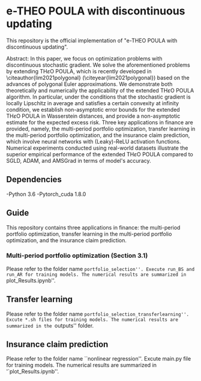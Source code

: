 # e-THEO POULA with discontinuous updating

This repository is the official implementation of "e-THEO POULA with discontinuous updating". 

Abstract: In this paper, we focus on optimization problems with discontinuous stochastic gradient. We solve the aforementioned problems by extending TH$\varepsilon$O POULA, which is recently developed in \citeauthor{lim2021polygonal} (\citeyear{lim2021polygonal}) based on the advances of polygonal Euler approximations. We demonstrate both theoretically and numerically the applicability of the extended TH$\varepsilon$O POULA algorithm. In particular, under the conditions that the stochastic gradient is locally Lipschitz in average and satisfies a certain convexity at infinity condition, we establish non-asymptotic error bounds for the extended TH$\varepsilon$O POULA in Wasserstein distances, and provide a non-asymptotic estimate for the expected excess risk. Three key applications in finance are provided, namely, the multi-period portfolio optimization, transfer learning in the multi-period portfolio optimization, and the insurance claim prediction, which involve neural networks with (Leaky)-ReLU activation functions. Numerical experiments conducted using real-world datasets illustrate the superior empirical performance of the extended TH$\varepsilon$O POULA compared to SGLD, ADAM, and AMSGrad in terms of model's accuracy.

## Dependencies
-Python 3.6
-Pytorch_cuda 1.8.0 

## Guide
This repository contains three applications in finance: the multi-period portfolio optimization, transfer learning in the multi-period portfolio optimization, and the insurance claim prediction. 

### Multi-period portfolio optimization (Section 3.1)
Please refer to the folder name ``portfolio_selection''. Execute run_BS and run_AR for training models. The numerical results are summarized in ``plot_Results.ipynb''.  



## Transfer learning
Please refer to the folder name ``portfolio_selection_transferlearning''. Excute *.sh files for training models. The numerical results are summarized in the ``outputs'' folder. 

## Insurance claim prediction
Please refer to the folder name ``nonlinear regression''. Excute main.py file for training models. The numerical results are summarized in '`plot_Results.ipynb''.



